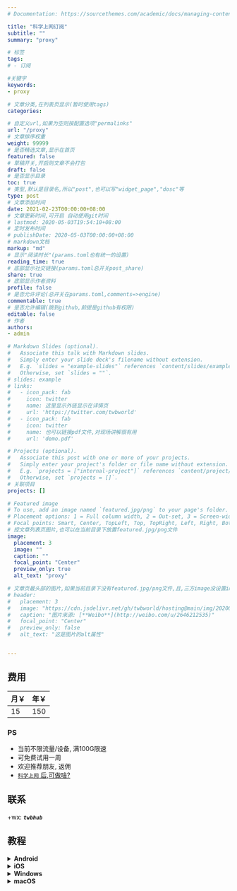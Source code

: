 ```yaml
---
# Documentation: https://sourcethemes.com/academic/docs/managing-content/

title: "科学上网订阅"
subtitle: ""
summary: "proxy"

# 标签
tags:
# - 订阅

#关键字
keywords:
- proxy

# 文章分类,在列表页显示(暂时使用tags)
categories:

# 自定义url,如果为空则按配置选项"permalinks"
url: "/proxy"
# 文章排序权重
weight: 99999
# 是否精选文章,显示在首页
featured: false
# 草稿开关,开启则文章不会打包
draft: false
# 是否显示目录
toc: true
# 类型,默认是目录名,所以"post",也可以写"widget_page","dosc"等
type: post
# 文章添加时间
date: 2021-02-23T00:00:00+08:00
# 文章更新时间,可开启 自动使用git时间
# lastmod: 2020-05-03T19:54:10+08:00
# 定时发布时间
# publishDate: 2020-05-03T00:00:00+08:00
# markdown文档
markup: "md"
# 显示"阅读时长"(params.toml也有统一的设置)
reading_time: true
# 底部显示社交链接(params.toml总开关post_share)
share: true
# 底部显示作者资料
profile: false
# 是否允许评论(总开关在params.toml,comments=>engine)
commentable: true
# 是否允许编辑(跳到github,前提是github有权限)
editable: false
# 作者
authors:
- admin

# Markdown Slides (optional).
#   Associate this talk with Markdown slides.
#   Simply enter your slide deck's filename without extension.
#   E.g. `slides = "example-slides"` references `content/slides/example-slides.md`.
#   Otherwise, set `slides = ""`.
# slides: example
# links:
#   - icon_pack: fab
#     icon: twitter
#     name: 这里显示外链显示在详情页
#     url: 'https://twitter.com/twbworld'
#   - icon_pack: fab
#     icon: twitter
#     name: 也可以链接pdf文件,对现场讲解很有用
#     url: 'demo.pdf'

# Projects (optional).
#   Associate this post with one or more of your projects.
#   Simply enter your project's folder or file name without extension.
#   E.g. `projects = ["internal-project"]` references `content/project/deep-learning/index.md`.
#   Otherwise, set `projects = []`.
# 关联项目
projects: []

# Featured image
# To use, add an image named `featured.jpg/png` to your page's folder.
# Placement options: 1 = Full column width, 2 = Out-set, 3 = Screen-width
# Focal points: Smart, Center, TopLeft, Top, TopRight, Left, Right, BottomLeft, Bottom, BottomRight.
# 控文章列表页图片,也可以在当前目录下放置featured.jpg/png文件
image:
  placement: 3
  image: ""
  caption: ""
  focal_point: "Center"
  preview_only: true
  alt_text: "proxy"

# 文章页最头部的图片,如果当前目录下没有featured.jpg/png文件,且,三方image没设置image,则列表页也会显示这图片(image如设置了image,此处无效)
# header:
#   placement: 3
#   image: "https://cdn.jsdelivr.net/gh/twbworld/hosting@main/img/20200503220558.jpg"
#   caption: "图片来源: [**Weibo**](http://weibo.com/u/2646212535)"
#   focal_point: "Center"
#   preview_only: false
#   alt_text: "这是图片的alt属性"


---
```







## 费用

| 月￥ | 年￥ |
| --- | --- |
| 15  | 150 |


### PS

* 当前不限流量/设备, 满100G限速
* 可免费试用一周
* 欢迎推荐朋友, 返佣
* [`科学上网` 后,可做啥?](https://clashx.pro/over-the-wall/)
<!-- * [`Fq` 后,可做啥?](https://fanqianghou.com/) -->
<!-- * 如果月底前就把流量用光了, 联系可免费续10%流量 -->
<!-- * 每月1号流量重新开始算, 所以请在1号前续费 -->

## 联系

+wx: ***`twbhub`***


## 教程


<details>
<summary><b>Android</b></summary>

### 下载安装

<a href="https://pan.twbhub.top/a.docx" target="_blank" style="">下载页</a>(最新)

点击下载`arm64-v8a-release.apk`包
<img src="https://cdn.jsdelivr.net/gh/twbworld/hosting@main/img/202502181828364.jpg" width="50%" />

> 如无法访问页面 或 无法下载, <a href="https://pan.twbhub.top/a.apk" target="_blank" style="">点此</a>获取旧版本

### 使用

- 打开软件, 点击 **`配置`** 按钮
- 点击右上角 **`+`**
- 选择 **`URL`(从URL导入)**
- 从 **`URL`** 粘贴订阅链接, 配置 **`自动更新`** 为`1440`  
<img src="https://cdn.jsdelivr.net/gh/twbworld/hosting@main/img/202502182129183.jpg" width="30%" />
- 点击右上角`保存`
- 返回 , 选择新创建的配置  
<img src="https://cdn.jsdelivr.net/gh/twbworld/hosting@main/img/202502182133242.png" width="30%" />
- 启动按钮  
<img src="https://cdn.jsdelivr.net/gh/twbworld/hosting@main/img/202502182133975.jpg" width="30%" />

- 注 : 不需科学上网时, **务必**关闭按钮, 否则网络会偶尔异常

- 成功科学上网, 请试试吧 !

</details>






<details>
<summary><b>iOS</b></summary>

### 下载安装

联系本人,指导在AppStore下载 `Shadowsocks`

### 使用

- 打开软件, 点击右上角 **`+`**, 进入`添加节点`设置
- 添加订阅 :  
<img src="https://cdn.jsdelivr.net/gh/twbworld/hosting@main/img/202502181903298.png" width="30%" />
- 启动按钮  
<img src="https://cdn.jsdelivr.net/gh/twbworld/hosting@main/img/202502181901692.png" width="30%" />
- 注 : 不需科学上网时, **务必**关闭按钮, 否则网络会偶尔异常

- 成功科学上网, 请试试吧 !

</details>





<details>
<summary><b>Windows</b></summary>

### 下载安装

<a href="https://github.com/clash-verge-rev/clash-verge-rev/releases" target="_blank" style="">下载页</a>(最新)

<img src="https://cdn.jsdelivr.net/gh/twbworld/hosting@main/img/202502181839418.jpg" width="50%" />

> 如无法访问页面 或 无法下载, <a href="https://pan.twbhub.top/w.exe" target="_blank" style="">点此</a>获取旧版本

### <a id="win">使用</a>

- 打开软件, 粘贴订阅链接, 点击 **`导入`**  
<img src="https://cdn.jsdelivr.net/gh/twbworld/hosting@main/img/202502181914063.png" width="50%" />
- 屏幕右下角, 右键图标, 选择 **`规则模式`** 和 **`系统代理`**  
<img src="https://cdn.jsdelivr.net/gh/twbworld/hosting@main/img/202502181923930.png" width="30%" />

- 注 : 不需科学上网时, **务必**取消选择 **`系统代理`**, 否则网络会偶尔异常

- 成功科学上网, 请试试吧 !
</details>




<details>
<summary><b>macOS</b></summary>

### 下载安装

<a href="https://github.com/clash-verge-rev/clash-verge-rev/releases" target="_blank" style="">下载页</a>(最新)

<img src="https://cdn.jsdelivr.net/gh/twbworld/hosting@main/img/202502181839418.jpg" width="50%" />

> 如无法访问页面 或 无法下载, <a href="https://pan.twbhub.top/m.dmg" target="_blank" style="">点此</a> (Arm版<a href="https://pan.twbhub.top/m_arm.dmg" target="_blank" style="">点此 </a>) 获取旧版本; 

### 使用

如安装时, 出现授权提示, 请允许最大权限

详细使用流程, 请参考 [Windows流程](#win)


- 注 : 不需科学上网时, **务必**取消选择 `系统代理`, 否则网络会偶尔异常

- 成功科学上网, 请试试吧 !

</details>
